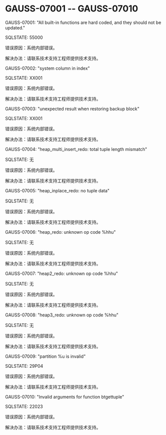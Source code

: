 # GAUSS-07001 -- GAUSS-07010<a name="ZH-CN_TOPIC_0302072894"></a>

GAUSS-07001: "All built-in functions are hard coded, and they should not be updated."

SQLSTATE: 55000

错误原因：系统内部错误。

解决办法：请联系技术支持工程师提供技术支持。

GAUSS-07002: "system column in index"

SQLSTATE: XX001

错误原因：系统内部错误。

解决办法：请联系技术支持工程师提供技术支持。

GAUSS-07003: "unexpected result when restoring backup block"

SQLSTATE: XX001

错误原因：系统内部错误。

解决办法：请联系技术支持工程师提供技术支持。

GAUSS-07004: "heap\_multi\_insert\_redo: total tuple length mismatch"

SQLSTATE: 无

错误原因：系统内部错误。

解决办法：请联系技术支持工程师提供技术支持。

GAUSS-07005: "heap\_inplace\_redo: no tuple data"

SQLSTATE: 无

错误原因：系统内部错误。

解决办法：请联系技术支持工程师提供技术支持。

GAUSS-07006: "heap\_redo: unknown op code %hhu"

SQLSTATE: 无

错误原因：系统内部错误。

解决办法：请联系技术支持工程师提供技术支持。

GAUSS-07007: "heap2\_redo: unknown op code %hhu"

SQLSTATE: 无

错误原因：系统内部错误。

解决办法：请联系技术支持工程师提供技术支持。

GAUSS-07008: "heap3\_redo: unknown op code %hhu"

SQLSTATE: 无

错误原因：系统内部错误。

解决办法：请联系技术支持工程师提供技术支持。

GAUSS-07009: "partition %u is invalid"

SQLSTATE: 29P04

错误原因：系统内部错误。

解决办法：请联系技术支持工程师提供技术支持。

GAUSS-07010: "Invalid arguments for function btgettuple"

SQLSTATE: 22023

错误原因：系统内部错误。

解决办法：请联系技术支持工程师提供技术支持。

